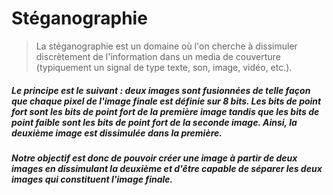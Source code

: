 # Stéganographie

> La stéganographie est un domaine où l'on cherche à dissimuler discrètement de l'information dans un media de couverture (typiquement un signal de type texte, son, image, vidéo, etc.).
##### Le principe est le suivant : deux images sont fusionnées de telle façon que chaque pixel de l'image finale est définie sur 8 bits. Les bits de point fort sont les bits de point fort de la première image tandis que les bits de point faible sont les bits de point fort de la seconde image. Ainsi, la deuxième image est dissimulée dans la première.
##### Notre objectif est donc de pouvoir créer une image à partir de deux images en dissimulant la deuxième et d'être capable de séparer les deux images qui constituent l'image finale.

